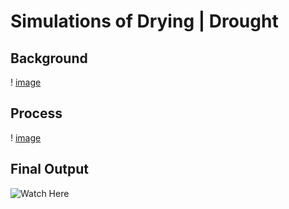 # Simulations of Drying | Drought

## Background 
! [image](https://github.com/hanaazab/AC-CT-3-FA23/blob/main/Project3_Simulations/Dring.Drought.Background.png)

## Process
! [image](https://github.com/hanaazab/AC-CT-3-FA23/blob/main/Project3_Simulations/Drying.Drought.Process.png)

## Final Output

![Watch Here](https://youtu.be/2u9fzu16L0k)

